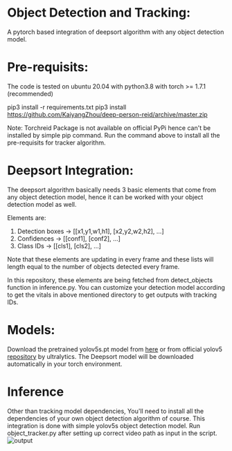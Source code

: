 # Object Detection and Tracking:
A pytorch based integration of deepsort algorithm with any object detection model.

# Pre-requisits:
The code is tested on ubuntu 20.04 with python3.8 with torch >= 1.7.1 (recommended)

pip3 install -r requirements.txt
pip3 install https://github.com/KaiyangZhou/deep-person-reid/archive/master.zip

Note: Torchreid Package is not available on official PyPi hence can't be installed by simple pip command. Run the command above to install all the pre-requisits for tracker algorithm.

# Deepsort Integration:
The deepsort algorithm basically needs 3 basic elements that come from any object detection model, hence it can be worked with your object detection model as well.

Elements are:
1) Detection boxes -> [[x1,y1,w1,h1], [x2,y2,w2,h2], ...]
2) Confidences -> [[conf1], [conf2], ...]
3) Class IDs -> [[cls1], [cls2], ...]

Note that these elements are updating in every frame and these lists will length equal to the number of objects detected every frame.

In this repository, these elements are being fetched from detect_objects function in inference.py. You can customize your detection model according to get the vitals in above mentioned directory to get outputs with tracking IDs.

# Models:
Download the pretrained yolov5s.pt model from [here](https://drive.google.com/file/d/1ITEIodeXMGDgku6zN7_-_eLr9sHomoq-/view?usp=sharing) or from official yolov5 [repository](https://github.com/ultralytics/yolov5) by ultralytics. The Deepsort model will be downloaded automatically in your torch environment.

# Inference
Other than tracking model dependencies, You'll need to install all the dependencies of your own object detection algorithm of course. This integration is done with simple yolov5s object detection model. Run object_tracker.py after setting up correct video path as input in the script.
![output](https://user-images.githubusercontent.com/84595846/162565310-95719314-90ba-4d7e-ac81-f1455cddf2e9.gif)

